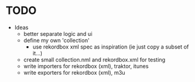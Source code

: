 TODO
====

  - Ideas
    - better separate logic and ui
    - define my own 'collection'
      - use rekordbox xml spec as inspiration (ie just copy a subset of it...)
    - create small collection.nml and rekordbox.xml for testing
    - write importers for rekordbox (xml), traktor, itunes
    - write exporters for rekordbox (xml), m3u
